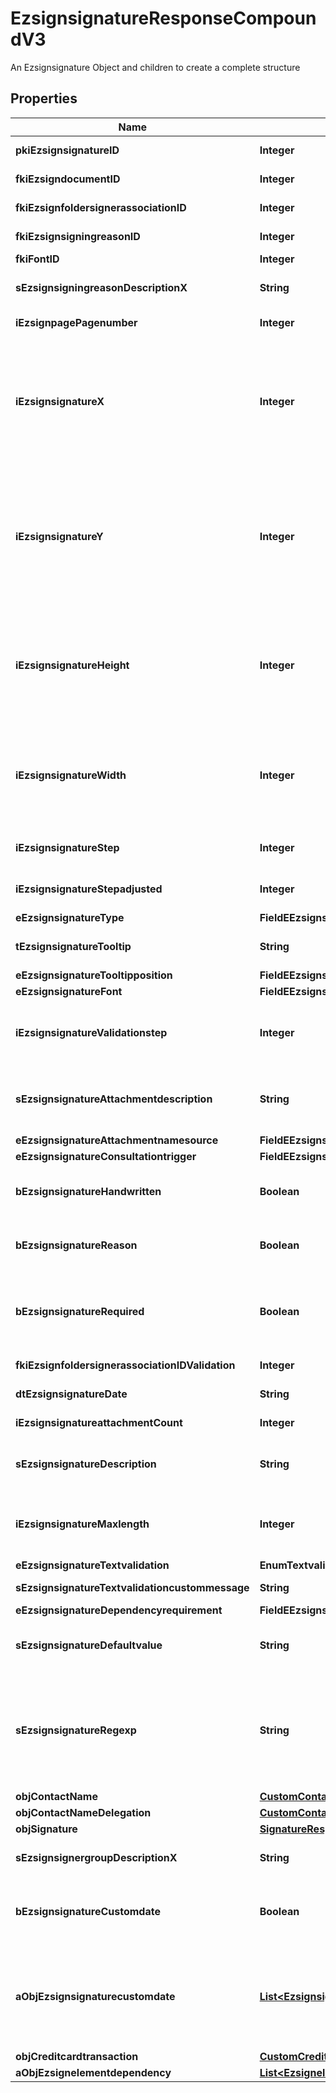 

# EzsignsignatureResponseCompoundV3

An Ezsignsignature Object and children to create a complete structure

## Properties

| Name | Type | Description | Notes |
|------------ | ------------- | ------------- | -------------|
|**pkiEzsignsignatureID** | **Integer** | The unique ID of the Ezsignsignature |  |
|**fkiEzsigndocumentID** | **Integer** | The unique ID of the Ezsigndocument |  |
|**fkiEzsignfoldersignerassociationID** | **Integer** | The unique ID of the Ezsignfoldersignerassociation |  |
|**fkiEzsignsigningreasonID** | **Integer** | The unique ID of the Ezsignsigningreason |  [optional] |
|**fkiFontID** | **Integer** | The unique ID of the Font |  [optional] |
|**sEzsignsigningreasonDescriptionX** | **String** | The description of the Ezsignsigningreason in the language of the requester |  [optional] |
|**iEzsignpagePagenumber** | **Integer** | The page number in the Ezsigndocument |  |
|**iEzsignsignatureX** | **Integer** | The X coordinate (Horizontal) where to put the Ezsignsignature on the page.  Coordinate is calculated at 100dpi (dot per inch). So for example, if you want to put the Ezsignsignature 2 inches from the left border of the page, you would use \&quot;200\&quot; for the X coordinate. |  |
|**iEzsignsignatureY** | **Integer** | The Y coordinate (Vertical) where to put the Ezsignsignature on the page.  Coordinate is calculated at 100dpi (dot per inch). So for example, if you want to put the Ezsignsignature 3 inches from the top border of the page, you would use \&quot;300\&quot; for the Y coordinate. |  |
|**iEzsignsignatureHeight** | **Integer** | The height of the Ezsignsignature.  Size is calculated at 100dpi (dot per inch). So for example, if you want the Ezsignsignature to have an height of 2 inches, you would use \&quot;200\&quot; for the iEzsignsignatureHeight. |  [optional] |
|**iEzsignsignatureWidth** | **Integer** | The width of the Ezsignsignature.  Size is calculated at 100dpi (dot per inch). So for example, if you want the Ezsignsignature to have a width of 2 inches, you would use \&quot;200\&quot; for the iEzsignsignatureWidth. |  [optional] |
|**iEzsignsignatureStep** | **Integer** | The step when the Ezsignsigner will be invited to sign |  |
|**iEzsignsignatureStepadjusted** | **Integer** | The step when the Ezsignsigner will be invited to sign |  [optional] |
|**eEzsignsignatureType** | **FieldEEzsignsignatureType** |  |  |
|**tEzsignsignatureTooltip** | **String** | A tooltip that will be presented to Ezsignsigner about the Ezsignsignature |  [optional] |
|**eEzsignsignatureTooltipposition** | **FieldEEzsignsignatureTooltipposition** |  |  [optional] |
|**eEzsignsignatureFont** | **FieldEEzsignsignatureFont** |  |  [optional] |
|**iEzsignsignatureValidationstep** | **Integer** | The step when the Ezsignsigner will be invited to validate the Ezsignsignature of eEzsignsignatureType Attachments |  [optional] |
|**sEzsignsignatureAttachmentdescription** | **String** | The description attached to the attachment name added in Ezsignsignature of eEzsignsignatureType Attachments |  [optional] |
|**eEzsignsignatureAttachmentnamesource** | **FieldEEzsignsignatureAttachmentnamesource** |  |  [optional] |
|**eEzsignsignatureConsultationtrigger** | **FieldEEzsignsignatureConsultationtrigger** |  |  [optional] |
|**bEzsignsignatureHandwritten** | **Boolean** | Whether the Ezsignsignature must be handwritten or not when eEzsignsignatureType &#x3D; Signature. |  [optional] |
|**bEzsignsignatureReason** | **Boolean** | Whether the Ezsignsignature must include a reason or not when eEzsignsignatureType &#x3D; Signature. |  [optional] |
|**bEzsignsignatureRequired** | **Boolean** | Whether the Ezsignsignature is required or not. This field is relevant only with Ezsignsignature with eEzsignsignatureType &#x3D; Attachments, Text or Textarea. |  [optional] |
|**fkiEzsignfoldersignerassociationIDValidation** | **Integer** | The unique ID of the Ezsignfoldersignerassociation |  [optional] |
|**dtEzsignsignatureDate** | **String** | The date the Ezsignsignature was signed |  [optional] |
|**iEzsignsignatureattachmentCount** | **Integer** | The count of Ezsignsignatureattachment |  [optional] |
|**sEzsignsignatureDescription** | **String** | The value entered while signing Ezsignsignature of eEzsignsignatureType **City**, **FieldText** and **FieldTextarea** |  [optional] |
|**iEzsignsignatureMaxlength** | **Integer** | The maximum length for the value in the Ezsignsignature  This can only be set if eEzsignsignatureType is **FieldText** or **FieldTextarea** |  [optional] |
|**eEzsignsignatureTextvalidation** | **EnumTextvalidation** |  |  [optional] |
|**sEzsignsignatureTextvalidationcustommessage** | **String** | Description of validation rule. Show by signatory. |  [optional] |
|**eEzsignsignatureDependencyrequirement** | **FieldEEzsignsignatureDependencyrequirement** |  |  [optional] |
|**sEzsignsignatureDefaultvalue** | **String** | The default value for the Ezsignsignature  You can use the codes below and they will be replaced at signature time.    | Code | Description | Example | | ------------------------- | ------------ | ------------ | | {sUserFirstname} | The first name of the contact | John | | {sUserLastname} | The last name of the contact | Doe | | {sUserJobtitle} | The job title | Sales Representative | | {sCompany} | Company name | eZmax Solutions Inc. | | {sEmailAddress} | The email address | email@example.com | | {sPhoneE164} | A phone number in E.164 Format | +15149901516 | | {sPhoneE164Cell} | A phone number in E.164 Format | +15149901516 | |  [optional] |
|**sEzsignsignatureRegexp** | **String** | A regular expression to indicate what values are acceptable for the Ezsignsignature.  This can only be set if eEzsignsignatureType is **FieldText** or **FieldTextarea** and eEzsignsignatureTextvalidation is **Custom** |  [optional] |
|**objContactName** | [**CustomContactNameResponse**](CustomContactNameResponse.md) |  |  |
|**objContactNameDelegation** | [**CustomContactNameResponse**](CustomContactNameResponse.md) |  |  [optional] |
|**objSignature** | [**SignatureResponseCompound**](SignatureResponseCompound.md) |  |  [optional] |
|**sEzsignsignergroupDescriptionX** | **String** | The Description of the Ezsignsignergroup in the language of the requester |  [optional] |
|**bEzsignsignatureCustomdate** | **Boolean** | Whether the Ezsignsignature has a custom date format or not. (Only possible when eEzsignsignatureType is **Name** or **Handwritten**) |  [optional] |
|**aObjEzsignsignaturecustomdate** | [**List&lt;EzsignsignaturecustomdateResponseCompoundV2&gt;**](EzsignsignaturecustomdateResponseCompoundV2.md) | An array of custom date blocks that will be filled at the time of signature.  Can only be used if bEzsignsignatureCustomdate is true.  Use an empty array if you don&#39;t want to have a date at all. |  [optional] |
|**objCreditcardtransaction** | [**CustomCreditcardtransactionResponse**](CustomCreditcardtransactionResponse.md) |  |  [optional] |
|**aObjEzsignelementdependency** | [**List&lt;EzsignelementdependencyResponseCompound&gt;**](EzsignelementdependencyResponseCompound.md) |  |  [optional] |



